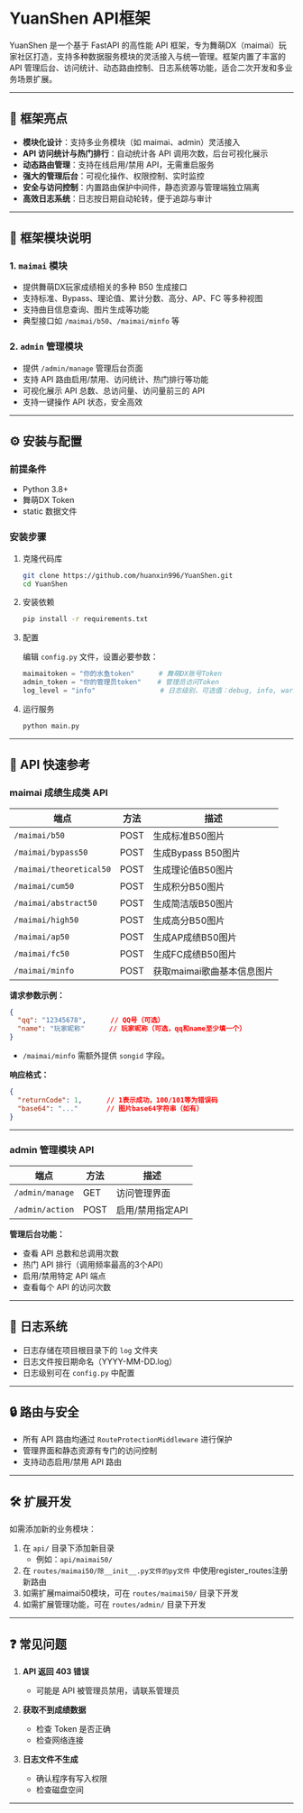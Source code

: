# YuanShen API框架

YuanShen 是一个基于 FastAPI 的高性能 API 框架，专为舞萌DX（maimai）玩家社区打造，支持多种数据服务模块的灵活接入与统一管理。框架内置了丰富的 API 管理后台、访问统计、动态路由控制、日志系统等功能，适合二次开发和多业务场景扩展。

---

## 🌟 框架亮点

- **模块化设计**：支持多业务模块（如 maimai、admin）灵活接入
- **API 访问统计与热门排行**：自动统计各 API 调用次数，后台可视化展示
- **动态路由管理**：支持在线启用/禁用 API，无需重启服务
- **强大的管理后台**：可视化操作、权限控制、实时监控
- **安全与访问控制**：内置路由保护中间件，静态资源与管理端独立隔离
- **高效日志系统**：日志按日期自动轮转，便于追踪与审计

---

## 🧩 框架模块说明

### 1. `maimai` 模块

- 提供舞萌DX玩家成绩相关的多种 B50 生成接口
- 支持标准、Bypass、理论值、累计分数、高分、AP、FC 等多种视图
- 支持曲目信息查询、图片生成等功能
- 典型接口如 `/maimai/b50`、`/maimai/minfo` 等

### 2. `admin` 管理模块

- 提供 `/admin/manage` 管理后台页面
- 支持 API 路由启用/禁用、访问统计、热门排行等功能
- 可视化展示 API 总数、总访问量、访问量前三的 API
- 支持一键操作 API 状态，安全高效

---

## ⚙️ 安装与配置

### 前提条件

- Python 3.8+
- 舞萌DX Token
- static 数据文件

### 安装步骤

1. 克隆代码库

    ```bash
    git clone https://github.com/huanxin996/YuanShen.git
    cd YuanShen
    ```

2. 安装依赖

    ```bash
    pip install -r requirements.txt
    ```

3. 配置

    编辑 `config.py` 文件，设置必要参数：

    ```python
    maimaitoken = "你的水鱼token"      # 舞萌DX账号Token
    admin_token = "你的管理员token"    # 管理员访问Token
    log_level = "info"                # 日志级别，可选值：debug, info, warning, error
    ```

4. 运行服务

    ```bash
    python main.py
    ```

---

## 🚀 API 快速参考

### maimai 成绩生成类 API

| 端点                      | 方法 | 描述                       |
|---------------------------|------|----------------------------|
| `/maimai/b50`             | POST | 生成标准B50图片            |
| `/maimai/bypass50`        | POST | 生成Bypass B50图片         |
| `/maimai/theoretical50`   | POST | 生成理论值B50图片          |
| `/maimai/cum50`           | POST | 生成积分B50图片            |
| `/maimai/abstract50`      | POST | 生成简洁版B50图片          |
| `/maimai/high50`          | POST | 生成高分B50图片            |
| `/maimai/ap50`            | POST | 生成AP成绩B50图片          |
| `/maimai/fc50`            | POST | 生成FC成绩B50图片          |
| `/maimai/minfo`           | POST | 获取maimai歌曲基本信息图片 |

**请求参数示例：**

```json
{
  "qq": "12345678",      // QQ号（可选）
  "name": "玩家昵称"      // 玩家昵称（可选，qq和name至少填一个）
}
```

- `/maimai/minfo` 需额外提供 `songid` 字段。

**响应格式：**

```json
{
  "returnCode": 1,      // 1表示成功，100/101等为错误码
  "base64": "..."       // 图片base64字符串（如有）
}
```

---

### admin 管理模块 API

| 端点            | 方法 | 描述                       |
|-----------------|------|----------------------------|
| `/admin/manage` | GET  | 访问管理界面               |
| `/admin/action` | POST | 启用/禁用指定API           |

**管理后台功能：**

- 查看 API 总数和总调用次数
- 热门 API 排行（调用频率最高的3个API）
- 启用/禁用特定 API 端点
- 查看每个 API 的访问次数

---

## 📝 日志系统

- 日志存储在项目根目录下的 `log` 文件夹
- 日志文件按日期命名（YYYY-MM-DD.log）
- 日志级别可在 `config.py` 中配置

---

## 🔒 路由与安全

- 所有 API 路由均通过 `RouteProtectionMiddleware` 进行保护
- 管理界面和静态资源有专门的访问控制
- 支持动态启用/禁用 API 路由

---

## 🛠️ 扩展开发

如需添加新的业务模块：

1. 在 `api/` 目录下添加新目录
   - 例如：`api/maimai50/`
2. 在 `routes/maimai50/除__init__.py文件的py文件` 中使用register_routes注册新路由
3. 如需扩展maimai50模块，可在 `routes/maimai50/` 目录下开发
4. 如需扩展管理功能，可在 `routes/admin/` 目录下开发

---

## ❓ 常见问题

1. **API 返回 403 错误**
    - 可能是 API 被管理员禁用，请联系管理员

2. **获取不到成绩数据**
    - 检查 Token 是否正确
    - 检查网络连接

3. **日志文件不生成**
    - 确认程序有写入权限
    - 检查磁盘空间

---
